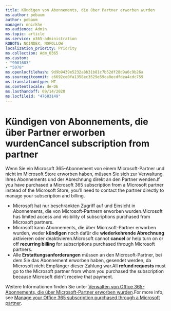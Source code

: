 ```yaml
---
title: Kündigen von Abonnements, die über Partner erworben wurden
ms.author: pebaum
author: pebaum
manager: mnirkhe
ms.audience: Admin
ms.topic: article
ms.service: o365-administration
ROBOTS: NOINDEX, NOFOLLOW
localization_priority: Priority
ms.collection: Adm_O365
ms.custom:
- "9001683"
- "5078"
ms.openlocfilehash: 9d9b9439e5232a8b31b81c7b52df28d9a6c9b26a
ms.sourcegitcommit: c6692ce0fa1358ec3529e59ca0ecdfdea4cdc759
ms.translationtype: HT
ms.contentlocale: de-DE
ms.lasthandoff: 09/14/2020
ms.locfileid: "47683149"
---
```

# <a name="cancel-subscription-from-partner"></a><span data-ttu-id="e279a-102">Kündigen von Abonnements, die über Partner erworben wurden</span><span class="sxs-lookup"><span data-stu-id="e279a-102">Cancel subscription from partner</span></span>

<span data-ttu-id="e279a-103">Wenn Sie ein Microsoft 365-Abonnement von einem Microsoft-Partner und nicht im Microsoft Store erworben haben, müssen Sie sich zur Verwaltung Ihres Abonnements und der Abrechnung direkt an den Partner wenden.</span><span class="sxs-lookup"><span data-stu-id="e279a-103">If you have purchased a Microsoft 365 subscription from a Microsoft partner instead of the Microsoft Store, you'll need to contact the partner directly to manage your subscription and billing.</span></span>

- <span data-ttu-id="e279a-104">Microsoft hat nur beschränkten Zugriff auf und Einsicht in Abonnements, die von Microsoft-Partnern erworben wurden.</span><span class="sxs-lookup"><span data-stu-id="e279a-104">Microsoft has limited access and visibility of subscriptions purchased from Microsoft partners.</span></span> 
- <span data-ttu-id="e279a-105">Microsoft kann Abonnements, die über Microsoft-Partner erworben wurden, weder **kündigen** noch dafür die **wiederkehrende Abrechnung** aktivieren oder deaktivieren.</span><span class="sxs-lookup"><span data-stu-id="e279a-105">Microsoft cannot **cancel** or help turn on or off **recurring billing** for subscriptions purchased through Microsoft partners.</span></span> 
- <span data-ttu-id="e279a-106">Alle **Erstattungsanforderungen** müssen an den Microsoft-Partner, bei dem Sie das Abonnement erworben haben, gesendet werden, da Microsoft nicht Empfänger dieser Zahlung war.</span><span class="sxs-lookup"><span data-stu-id="e279a-106">All **refund requests** must go to the Microsoft partner from whom you purchased the subscription because Microsoft didn't receive that payment.</span></span> 

<span data-ttu-id="e279a-107">Weitere Informationen finden Sie unter [Verwalten von Office 365-Abonnements, die über Microsoft-Partner erworben wurden](https://support.microsoft.com/help/4230739/microsoft-account-manage-office-365-subscription-from-third-party).</span><span class="sxs-lookup"><span data-stu-id="e279a-107">For more info, see [Manage your Office 365 subscription purchased through a Microsoft partner](https://support.microsoft.com/help/4230739/microsoft-account-manage-office-365-subscription-from-third-party).</span></span> 
